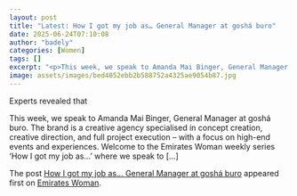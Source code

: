 ```yaml
---
layout: post
title: "Latest: How I got my job as… General Manager at goshá buro"
date: 2025-06-24T07:10:08
author: "badely"
categories: [Women]
tags: []
excerpt: "<p>This week, we speak to Amanda Mai Binger, General Manager at goshá buro. The brand is a creative agency specialised in concept creation, creative d"
image: assets/images/bed4052ebb2b588752a4325ae9054b87.jpg
---
```


Experts revealed that <p>This week, we speak to Amanda Mai Binger, General Manager at goshá buro. The brand is a creative agency specialised in concept creation, creative direction, and full project execution &#8211; with a focus on high-end events and experiences. Welcome to the Emirates Woman weekly series ‘How I got my job as…’ where we speak to [&#8230;]</p>
<p>The post <a href="https://emirateswoman.com/how-i-got-my-job-as-general-manager-at-gosha-buro/" rel="nofollow">How I got my job as&#8230; General Manager at goshá buro</a> appeared first on <a href="https://emirateswoman.com" rel="nofollow">Emirates Woman</a>.</p>

